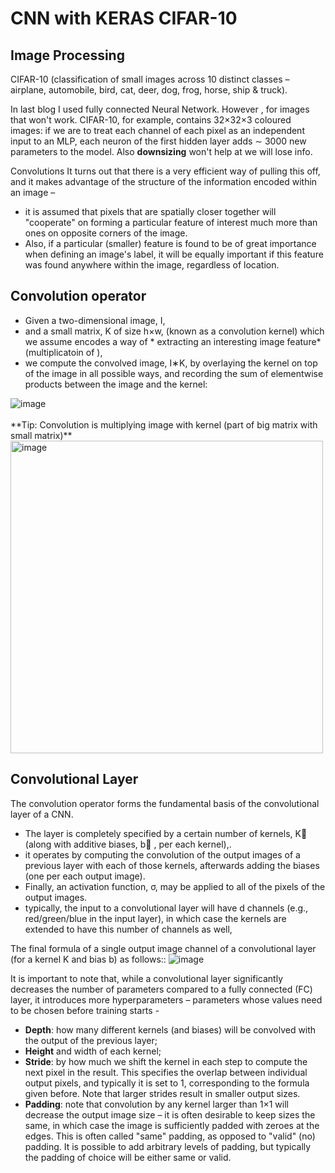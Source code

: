 # CNN with KERAS CIFAR-10

## Image Processing
CIFAR-10 (classification of small images across 10 distinct classes – airplane, automobile, bird, cat, deer, dog, frog, horse, ship & truck).

In last blog I used fully connected Neural Network. However , for images that won't work. CIFAR-10, for example, contains 32×32×3 coloured images: if we are to treat each channel of each pixel as an independent input to an MLP, each neuron of the first hidden layer adds ∼ 3000 new parameters to the model. Also **downsizing** won't help at we will lose info.

Convolutions
It turns out that there is a very efficient way of pulling this off, and it makes advantage of the structure of the information encoded within an image – 
- it is assumed that pixels that are spatially closer together will "cooperate" on forming a particular feature of interest much more than ones on opposite corners of the image. 
- Also, if a particular (smaller) feature is found to be of great importance when defining an image's label, it will be equally important if this feature was found anywhere within the image, regardless of location.

## Convolution operator
- Given a two-dimensional image, I, 
- and a small matrix, K of size h×w, (known as a convolution kernel) which we assume encodes a way of * extracting an interesting image feature* (multiplicatoin of ),
- we compute the convolved image, I∗K, by overlaying the kernel on top of the image in all possible ways, and recording the sum of elementwise products between the image and the kernel:

<img src="https://image.ibb.co/iBVTo8/image.png" alt="image" border="0">
<br>
<br>
**Tip: Convolution is multiplying image with kernel (part of big matrix with small matrix)**
<br >
<img src="https://image.ibb.co/i5pcgT/image.png" alt="image" border="0" width="500px"> 

## Convolutional Layer
The convolution operator forms the fundamental basis of the convolutional layer of a CNN.

- The layer is completely specified by a certain number of kernels, K⃗  (along with additive biases, b⃗ , per each kernel),.
-  it operates by computing the convolution of the output images of a previous layer with each of those kernels, afterwards adding the biases (one per each output image).
-  Finally, an activation function, σ, may be applied to all of the pixels of the output images.
-  typically, the input to a convolutional layer will have d channels (e.g., red/green/blue in the input layer), in which case the kernels are extended to have this number of channels as well,


The final formula of a single output image channel of a convolutional layer (for a kernel K and bias b) as follows::
<img src="https://image.ibb.co/iLmhWT/image.png" alt="image" border="0">


It is important to note that, while a convolutional layer significantly decreases the number of parameters compared to a fully connected (FC) layer, it introduces more hyperparameters – parameters whose values need to be chosen before training starts - 
 - **Depth**: how many different kernels (and biases) will be convolved with the output of the previous layer; 
 - **Height** and width of each kernel; 
 - **Stride**: by how much we shift the kernel in each step to compute the next pixel in the result. This specifies the overlap between individual output pixels, and typically it is set to 1, corresponding to the formula given before. Note that larger strides result in smaller output sizes. 
- **Padding**: note that convolution by any kernel larger than 1×1 will decrease the output image size – it is often desirable to keep sizes the same, in which case the image is sufficiently padded with zeroes at the edges. This is often called "same" padding, as opposed to "valid" (no) padding. It is possible to add arbitrary levels of padding, but typically the padding of choice will be either same or valid.



